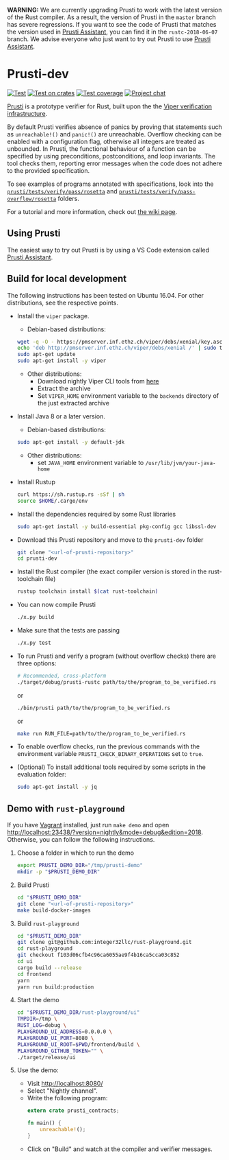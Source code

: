 **WARNING:** We are currently upgrading Prusti to work with the latest version of the Rust compiler. As a result, the version of Prusti in the `master` branch has severe regressions. If you want to see the code of Prusti that matches the version used in [Prusti Assistant](https://marketplace.visualstudio.com/items?itemName=viper-admin.prusti-assistant), you can find it in the `rustc-2018-06-07` branch. We advise everyone who just want to try out Prusti to use [Prusti Assistant](https://marketplace.visualstudio.com/items?itemName=viper-admin.prusti-assistant).

Prusti-dev
==========

[![Test](https://github.com/viperproject/prusti-dev/workflows/Test/badge.svg)](https://github.com/viperproject/prusti-dev/actions?query=workflow%3ATest+branch%3Amaster)
[![Test on crates](https://github.com/viperproject/prusti-dev/workflows/Test%20on%20crates/badge.svg)](https://github.com/viperproject/prusti-dev/actions?query=workflow%3A"Test+on+crates"+branch%3Amaster)
[![Test coverage](https://coveralls.io/repos/github/viperproject/prusti-dev/badge.svg?branch=master)](https://coveralls.io/github/viperproject/prusti-dev?branch=master)
[![Project chat](https://img.shields.io/badge/Zulip-join_chat-brightgreen.svg)](https://prusti.zulipchat.com/)

[Prusti](http://www.pm.inf.ethz.ch/research/prusti.html) is a prototype verifier for Rust,
built upon the the [Viper verification infrastructure](http://www.pm.inf.ethz.ch/research/viper.html).

By default Prusti verifies absence of panics by proving that statements such as `unreachable!()` and `panic!()` are unreachable.
Overflow checking can be enabled with a configuration flag, otherwise all integers are treated as unbounded.
In Prusti, the functional behaviour of a function can be specified by using preconditions, postconditions, and loop invariants.
The tool checks them, reporting error messages when the code does not adhere to the provided specification.

To see examples of programs annotated with specifications, look into the [`prusti/tests/verify/pass/rosetta`](prusti/tests/verify/pass/rosetta) and [`prusti/tests/verify/pass-overflow/rosetta`](prusti/tests/verify/pass-overflow/rosetta) folders.

For a tutorial and more information, check out [the wiki page](https://github.com/viperproject/prusti-dev/wiki).

Using Prusti
------------

The easiest way to try out Prusti is by using a VS Code extension called [Prusti Assistant](https://marketplace.visualstudio.com/items?itemName=viper-admin.prusti-assistant).

Build for local development
---------------------------

The following instructions has been tested on Ubuntu 16.04. For other distributions, see the respective points.

- Install the `viper` package.

    - Debian-based distributions:

    ```bash
    wget -q -O - https://pmserver.inf.ethz.ch/viper/debs/xenial/key.asc | sudo apt-key add -
    echo 'deb http://pmserver.inf.ethz.ch/viper/debs/xenial /' | sudo tee /etc/apt/sources.list.d/viper.list
    sudo apt-get update
    sudo apt-get install -y viper
    ```
    
    - Other distributions:
        - Download nightly Viper CLI tools from [here](https://www.pm.inf.ethz.ch/research/viper/downloads.html)
        - Extract the archive
        - Set `VIPER_HOME` environment variable to the `backends` directory of the just extracted archive
    

- Install Java 8 or a later version.

    - Debian-based distributions:

    ```bash
    sudo apt-get install -y default-jdk
    ```
    
    - Other distributions:
        - set `JAVA_HOME` environment variable to `/usr/lib/jvm/your-java-home`

- Install Rustup

    ```bash
    curl https://sh.rustup.rs -sSf | sh
    source $HOME/.cargo/env
    ```

- Install the dependencies required by some Rust libraries

    ```bash
    sudo apt-get install -y build-essential pkg-config gcc libssl-dev
    ```

- Download this Prusti repository and move to the `prusti-dev` folder

    ```bash
    git clone "<url-of-prusti-repository>"
    cd prusti-dev
    ```

- Install the Rust compiler (the exact compiler version is stored in the rust-toolchain file)

    ```bash
    rustup toolchain install $(cat rust-toolchain)
    ```

- You can now compile Prusti

    ```bash
    ./x.py build
    ```

- Make sure that the tests are passing

    ```bash
    ./x.py test
    ```

- To run Prusti and verify a program (without overflow checks) there are three options:

    ```bash
    # Recommended, cross-platform
    ./target/debug/prusti-rustc path/to/the/program_to_be_verified.rs
    ```

    or

    ```bash
    ./bin/prusti path/to/the/program_to_be_verified.rs
    ```

    or

    ```bash
    make run RUN_FILE=path/to/the/program_to_be_verified.rs
    ```

- To enable overflow checks, run the previous commands with the environment variable `PRUSTI_CHECK_BINARY_OPERATIONS` set to `true`.

- (Optional) To install additional tools required by some scripts in the evaluation folder:

    ```bash
    sudo apt-get install -y jq
    ```


Demo with `rust-playground`
---------------------------

If you have [Vagrant](https://www.vagrantup.com/) installed, just run
``make demo`` and open
<http://localhost:23438/?version=nightly&mode=debug&edition=2018>.
Otherwise, you can follow the following instructions.

1. Choose a folder in which to run the demo
    ```bash
    export PRUSTI_DEMO_DIR="/tmp/prusti-demo"
    mkdir -p "$PRUSTI_DEMO_DIR"
    ```

2. Build Prusti
    ```bash
    cd "$PRUSTI_DEMO_DIR"
    git clone "<url-of-prusti-repository>"
    make build-docker-images
    ```

3. Build `rust-playground`
    ```bash
    cd "$PRUSTI_DEMO_DIR"
    git clone git@github.com:integer32llc/rust-playground.git
    cd rust-playground
    git checkout f103d06cfb4c96ca6055ae9f4b16ca5cca03c852
    cd ui
    cargo build --release
    cd frontend
    yarn
    yarn run build:production
    ```

4. Start the demo
    ```bash
    cd "$PRUSTI_DEMO_DIR/rust-playground/ui"
    TMPDIR=/tmp \
    RUST_LOG=debug \
    PLAYGROUND_UI_ADDRESS=0.0.0.0 \
    PLAYGROUND_UI_PORT=8080 \
    PLAYGROUND_UI_ROOT=$PWD/frontend/build \
    PLAYGROUND_GITHUB_TOKEN="" \
    ./target/release/ui
    ```

5. Use the demo:
    - Visit <http://localhost:8080/>
    - Select "Nightly channel".
    - Write the following program:
        ```rust
        extern crate prusti_contracts;

        fn main() {
            unreachable!();
        }
        ```
    - Click on "Build" and watch at the compiler and verifier messages.
